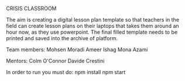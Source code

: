 CRISIS CLASSROOM

The aim is creating a digital lesson plan template so that teachers in the field can create lesson plans on their laptops that takes them around an hour now, as they use powerpoint.
The final filled template needs to be printed and saved into the archive of platform. 



Team members:
Mohsen Moradi
Ameer Ishag
Mona Azami

Mentors: 
Colm O'Connor
Davide Crestini 



In order to run you must do:
npm install
npm start
